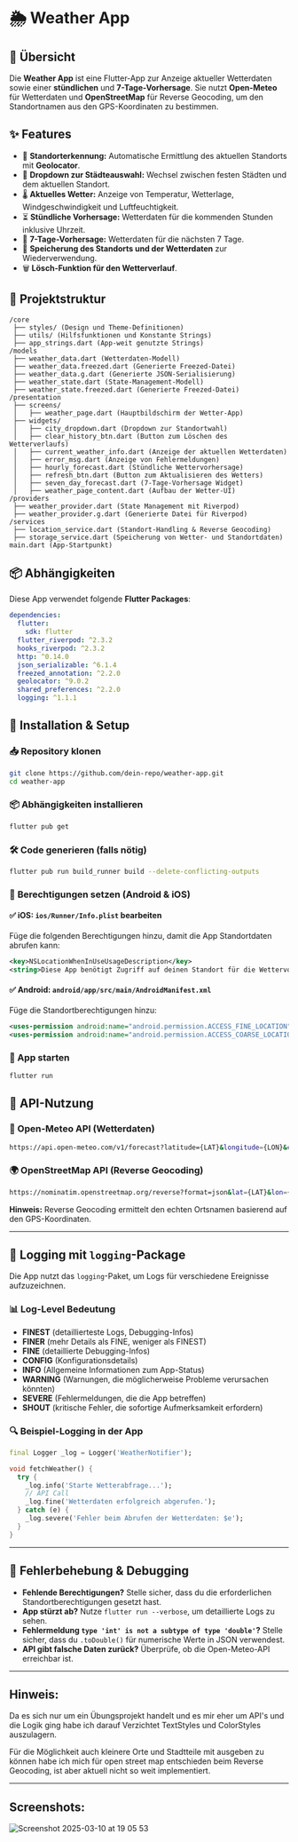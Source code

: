 # 🌦 Weather App

## 📌 Übersicht
Die **Weather App** ist eine Flutter-App zur Anzeige aktueller Wetterdaten sowie einer **stündlichen** und **7-Tage-Vorhersage**. Sie nutzt **Open-Meteo** für Wetterdaten und **OpenStreetMap** für Reverse Geocoding, um den Standortnamen aus den GPS-Koordinaten zu bestimmen.

## ✨ Features
- 📍 **Standorterkennung:** Automatische Ermittlung des aktuellen Standorts mit **Geolocator**.
- 🔄 **Dropdown zur Städteauswahl:** Wechsel zwischen festen Städten und dem aktuellen Standort.
- 🌡 **Aktuelles Wetter:** Anzeige von Temperatur, Wetterlage, Windgeschwindigkeit und Luftfeuchtigkeit.
- ⏳ **Stündliche Vorhersage:** Wetterdaten für die kommenden Stunden inklusive Uhrzeit.
- 📅 **7-Tage-Vorhersage:** Wetterdaten für die nächsten 7 Tage.
- 💾 **Speicherung des Standorts und der Wetterdaten** zur Wiederverwendung.
- 🗑 **Lösch-Funktion für den Wetterverlauf**.

## 📂 Projektstruktur
```
/core
 ├── styles/ (Design und Theme-Definitionen)
 ├── utils/ (Hilfsfunktionen und Konstante Strings)
 ├── app_strings.dart (App-weit genutzte Strings)
/models
 ├── weather_data.dart (Wetterdaten-Modell)
 ├── weather_data.freezed.dart (Generierte Freezed-Datei)
 ├── weather_data.g.dart (Generierte JSON-Serialisierung)
 ├── weather_state.dart (State-Management-Modell)
 ├── weather_state.freezed.dart (Generierte Freezed-Datei)
/presentation
 ├── screens/
 │   ├── weather_page.dart (Hauptbildschirm der Wetter-App)
 ├── widgets/
 │   ├── city_dropdown.dart (Dropdown zur Standortwahl)
 │   ├── clear_history_btn.dart (Button zum Löschen des Wetterverlaufs)
 │   ├── current_weather_info.dart (Anzeige der aktuellen Wetterdaten)
 │   ├── error_msg.dart (Anzeige von Fehlermeldungen)
 │   ├── hourly_forecast.dart (Stündliche Wettervorhersage)
 │   ├── refresh_btn.dart (Button zum Aktualisieren des Wetters)
 │   ├── seven_day_forecast.dart (7-Tage-Vorhersage Widget)
 │   ├── weather_page_content.dart (Aufbau der Wetter-UI)
/providers
 ├── weather_provider.dart (State Management mit Riverpod)
 ├── weather_provider.g.dart (Generierte Datei für Riverpod)
/services
 ├── location_service.dart (Standort-Handling & Reverse Geocoding)
 ├── storage_service.dart (Speicherung von Wetter- und Standortdaten)
main.dart (App-Startpunkt)
```

## 📦 Abhängigkeiten
Diese App verwendet folgende **Flutter Packages**:
```yaml
dependencies:
  flutter:
    sdk: flutter
  flutter_riverpod: ^2.3.2
  hooks_riverpod: ^2.3.2
  http: ^0.14.0
  json_serializable: ^6.1.4
  freezed_annotation: ^2.2.0
  geolocator: ^9.0.2
  shared_preferences: ^2.2.0
  logging: ^1.1.1
```

## 🔧 Installation & Setup
### 📥 Repository klonen
```bash
git clone https://github.com/dein-repo/weather-app.git
cd weather-app
```

### 📦 Abhängigkeiten installieren
```bash
flutter pub get
```

### 🛠 Code generieren (falls nötig)
```bash
flutter pub run build_runner build --delete-conflicting-outputs
```

### 📍 **Berechtigungen setzen (Android & iOS)**

#### ✅ iOS: `ios/Runner/Info.plist` bearbeiten
Füge die folgenden Berechtigungen hinzu, damit die App Standortdaten abrufen kann:
```xml
<key>NSLocationWhenInUseUsageDescription</key>
<string>Diese App benötigt Zugriff auf deinen Standort für die Wettervorhersage.</string>
```

#### ✅ Android: `android/app/src/main/AndroidManifest.xml`
Füge die Standortberechtigungen hinzu:
```xml
<uses-permission android:name="android.permission.ACCESS_FINE_LOCATION" />
<uses-permission android:name="android.permission.ACCESS_COARSE_LOCATION" />
```

### 🚀 App starten
```bash
flutter run
```

## 📡 API-Nutzung
### 🔄 Open-Meteo API (Wetterdaten)
```sh
https://api.open-meteo.com/v1/forecast?latitude={LAT}&longitude={LON}&current_weather=true
```

### 🌍 OpenStreetMap API (Reverse Geocoding)
```sh
https://nominatim.openstreetmap.org/reverse?format=json&lat={LAT}&lon={LON}
```
**Hinweis:** Reverse Geocoding ermittelt den echten Ortsnamen basierend auf den GPS-Koordinaten.

---

## 📝 Logging mit `logging`-Package
Die App nutzt das `logging`-Paket, um Logs für verschiedene Ereignisse aufzuzeichnen.

### 📊 Log-Level Bedeutung
- **FINEST** (detaillierteste Logs, Debugging-Infos)
- **FINER** (mehr Details als FINE, weniger als FINEST)
- **FINE** (detaillierte Debugging-Infos)
- **CONFIG** (Konfigurationsdetails)
- **INFO** (Allgemeine Informationen zum App-Status)
- **WARNING** (Warnungen, die möglicherweise Probleme verursachen könnten)
- **SEVERE** (Fehlermeldungen, die die App betreffen)
- **SHOUT** (kritische Fehler, die sofortige Aufmerksamkeit erfordern)

### 🔍 Beispiel-Logging in der App
```dart
final Logger _log = Logger('WeatherNotifier');

void fetchWeather() {
  try {
    _log.info('Starte Wetterabfrage...');
    // API Call
    _log.fine('Wetterdaten erfolgreich abgerufen.');
  } catch (e) {
    _log.severe('Fehler beim Abrufen der Wetterdaten: $e');
  }
}
```

---

## 🐞 Fehlerbehebung & Debugging
- **Fehlende Berechtigungen?** Stelle sicher, dass du die erforderlichen Standortberechtigungen gesetzt hast.
- **App stürzt ab?** Nutze `flutter run --verbose`, um detaillierte Logs zu sehen.
- **Fehlermeldung `type 'int' is not a subtype of type 'double'`?** Stelle sicher, dass du `.toDouble()` für numerische Werte in JSON verwendest.
- **API gibt falsche Daten zurück?** Überprüfe, ob die Open-Meteo-API erreichbar ist.

---

## Hinweis:
Da es sich nur um ein Übungsprojekt handelt und es mir eher um API's und die Logik ging habe ich darauf Verzichtet TextStyles und ColorStyles auszulagern.

Für die Möglichkeit auch kleinere Orte und Stadtteile mit ausgeben zu können habe ich mich für open street map entschieden beim Reverse Geocoding, ist aber aktuell nicht so weit implementiert.

---

## Screenshots:

![Screenshot 2025-03-10 at 19 05 53](https://github.com/user-attachments/assets/27dd109d-22e6-46c1-8462-5d928551698b)







